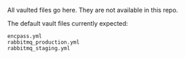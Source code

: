 All vaulted files go here. They are not available in this repo.

The default vault files currently expected:

```
encpass.yml
rabbitmq_production.yml
rabbitmq_staging.yml
```
